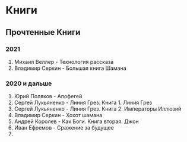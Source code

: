 # Книги


## Прочтенные Книги

### 2021
1. Михаил Веллер - Технология рассказа
2. Владимир Серкин -  Большая книга Шамана


### 2020 и дальше
1. Юрий Поляков - Апофегей
2. Сергей Лукьяненко - Линия Грез. Книга 1. Линия Грез
3. Сергей Лукьяненко - Линия Грез. Книга 2. Императоры Иллюзий
4. Владимир Серкин - Хохот шамана
5. Андрей Королев - Как Боги. Книга вторая. Джон
6. Иван Ефремов - Сражение за будущее
7. 
